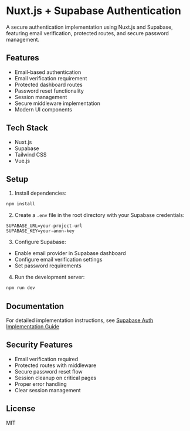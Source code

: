 # Nuxt.js + Supabase Authentication

A secure authentication implementation using Nuxt.js and Supabase, featuring email verification, protected routes, and secure password management.

## Features

- Email-based authentication
- Email verification requirement
- Protected dashboard routes
- Password reset functionality
- Session management
- Secure middleware implementation
- Modern UI components

## Tech Stack

- Nuxt.js
- Supabase
- Tailwind CSS
- Vue.js

## Setup

1. Install dependencies:
```bash
npm install
```

2. Create a `.env` file in the root directory with your Supabase credentials:
```env
SUPABASE_URL=your-project-url
SUPABASE_KEY=your-anon-key
```

3. Configure Supabase:
- Enable email provider in Supabase dashboard
- Configure email verification settings
- Set password requirements

4. Run the development server:
```bash
npm run dev
```

## Documentation

For detailed implementation instructions, see [Supabase Auth Implementation Guide](docs/supabase-auth-implementation-guide.md)

## Security Features

- Email verification required
- Protected routes with middleware
- Secure password reset flow
- Session cleanup on critical pages
- Proper error handling
- Clear session management

## License

MIT
